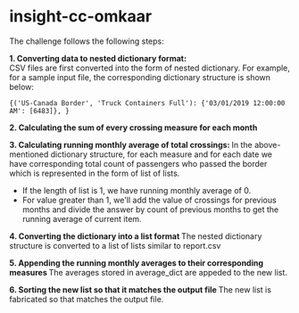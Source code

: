 # insight-cc-omkaar
The challenge follows the following steps: 

<b> 1. Converting data to nested dictionary format: </b>  
CSV files are first converted into the form of nested dictionary. 
For example, for a sample input file, the corresponding dictionary structure is shown below: 

`{('US-Canada Border', 'Truck Containers Full'): {'03/01/2019 12:00:00 AM': [6483]},
}`

<b> 2. Calculating the sum of every crossing measure for each month </b>  

<b> 3. Calculating running monthly average of total crossings: </b>
In the above-mentioned dictionary structure, for each measure and for each date we have corresponding total count of passengers who passed the border which is represented in the form of list of lists. 
- If the length of list is 1, we have running monthly average of 0. 
- For value greater than 1, we'll add the value of crossings for previous months and divide the answer by count of previous months to get the running average of current item. 

<b> 4. Converting the dictionary into a list format </b>
The nested dictionary structure is converted to a list of lists similar to report.csv

<b> 5. Appending the running monthly averages to their corresponding measures </b>
The averages stored in average_dict are appeded to the new list.

<b> 6. Sorting the new list so that it matches the output file </b>
The new list is fabricated so that matches the output file.
